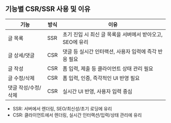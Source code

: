 ## 기능별 CSR/SSR 사용 및 이유

| 기능                | 방식 | 이유                                                      |
| ------------------- | ---- | --------------------------------------------------------- |
| 글 목록             | SSR  | 초기 진입 시 최신 글 목록을 서버에서 받아오고, SEO에 유리 |
| 글 상세/댓글        | CSR  | 댓글 등 실시간 인터랙션, 사용자 입력에 즉각 반응 필요     |
| 글 작성             | CSR  | 폼 입력, 제출 등 클라이언트 상태 관리 필요                |
| 글 수정/삭제        | CSR  | 폼 입력, 인증, 즉각적인 UI 반영 필요                      |
| 댓글 작성/수정/삭제 | CSR  | 실시간 UI 반영, 사용자 입력 중심                          |

-   SSR: 서버에서 렌더링, SEO/최신성/초기 로딩에 유리
-   CSR: 클라이언트에서 렌더링, 실시간 인터랙션/입력/상태 관리에 유리
